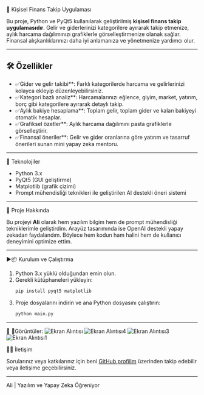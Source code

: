 🔐 Kişisel Finans Takip Uygulaması

Bu proje, Python ve PyQt5 kullanılarak geliştirilmiş **kişisel finans takip uygulamasıdır**. Gelir ve giderlerinizi kategorilere ayırarak takip etmenize, aylık harcama dağılımınızı grafiklerle görselleştirmenize olanak sağlar. Finansal alışkanlıklarınızı daha iyi anlamanıza ve yönetmenize yardımcı olur.

---

## 🛠 Özellikler

- ✅Gider ve gelir takibi**: Farklı kategorilerde harcama ve gelirlerinizi kolayca ekleyip düzenleyebilirsiniz.
- ✅Kategori bazlı analiz**: Harcamalarınızı eğlence, giyim, market, yatırım, borç gibi kategorilere ayırarak detaylı takip.
- ✅Aylık bakiye hesaplama**: Toplam gelir, toplam gider ve kalan bakiyeyi otomatik hesaplar.
- ✅Grafiksel özetler**: Aylık harcama dağılımını pasta grafiklerle görselleştirir.
- ✅Finansal öneriler**: Gelir ve gider oranlarına göre yatırım ve tasarruf önerileri sunan mini yapay zeka mentoru.

---

🧠 Teknolojiler

- Python 3.x
- PyQt5 (GUI geliştirme)
- Matplotlib (grafik çizimi)
- Prompt mühendisliği teknikleri ile geliştirilen AI destekli öneri sistemi

---

🚀 Proje Hakkında

Bu projeyi **Ali** olarak hem yazılım bilgim hem de prompt mühendisliği tekniklerimle geliştirdim. Arayüz tasarımında ise OpenAI destekli yapay zekadan faydalandım. Böylece hem kodun ham halini hem de kullanıcı deneyimini optimize ettim.

---

▶️📦 Kurulum ve Çalıştırma

1. Python 3.x yüklü olduğundan emin olun.
2. Gerekli kütüphaneleri yükleyin:
    ```bash
    pip install pyqt5 matplotlib
    ```
3. Proje dosyalarını indirin ve ana Python dosyasını çalıştırın:
    ```bash
    python main.py
    ```

---
📸 🔴Görüntüler:
![Ekran Alıntısı](https://github.com/user-attachments/assets/7411031e-c858-4ed3-b1e4-c4b8b2df1da4)
![Ekran Alıntısı4](https://github.com/user-attachments/assets/5d060ec9-4285-4a05-9140-599aa4efcbd8)
![Ekran Alıntısı3](https://github.com/user-attachments/assets/993b6389-56b3-41f2-8e95-336a6afdb139)
![Ekran Alıntısı1](https://github.com/user-attachments/assets/32e3ebb3-fe6f-44d3-8c13-1dbf631145b1)




🧑‍💻 İletişim

Sorularınız veya katkılarınız için beni [GitHub profilim](https://github.com/Alignc0) üzerinden takip edebilir veya iletişime geçebilirsiniz.

---

Ali | Yazılım ve Yapay Zeka Öğreniyor  

